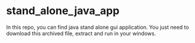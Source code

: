 # stand_alone_java_app

In this repo, you can find java stand alone gui application.
You just need to download this archived file, extract and run in your windows.
